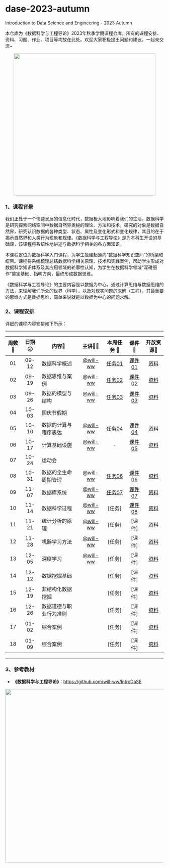 # dase-2023-autumn
Introduction to Data Science and Engineering - 2023 Autumn

本仓库为《数据科学与工程导论》2023年秋季学期课程仓库。所有的课程安排、资料、习题、作业、项目等均放在此处。欢迎大家积极提出问题和建议，一起来交流~

<div align=center>
<img src="https://github.com/X-lab2017/ds-2023-autumn/assets/15010826/4d17645c-b064-4331-8565-ebd2de2cb113" width="450px">
</div>

### 1、课程背景

我们正处于一个快速发展的信息化时代，数据极大地影响着我们的生活。数据科学是研究探索网络空间中数据自然界奥秘的理论、方法和技术，研究的对象是数据自然界，研究认识数据的各种类型、状态、属性及变化形式和变化规律，其目的在于揭示自然界和人类行为现象和规律。《数据科学与工程导论》是为本科生开设的基础课，该课程将系统性地讲述与数据科学相关的各方面知识。

本课程定位为数据科学入门课程，为学生搭建起通向“数据科学知识空间”的桥梁和纽带。课程将系统梳理总结数据科学相关原理、技术和实践案例，帮助学生形成对数据科学知识体系及其应用领域的轮廓性认知，为学生在数据科学领域“深耕细作”奠定基础、指明方向，最终形成数据思维。

《数据科学与工程导论》的主要内容是以数据为中心，通过计算思维与数据思维的方法，来理解我们所处的世界（科学），以及对现实问题的求解（工程）。其最重要的思维方式是数据思维，简单来说就是以数据为中心的问题求解。

### 2、课程安排

详细的课程内容安排如下所示：

---


| 周数📆 | 日期🕣 | 内容📒 | 主讲💂‍♂️ | 本周任务 📌| 课件📘 |开放资源📂 |
| :----: | :----: | ------ | :----------------------------------------: | :-----------------------------------------------------: | :--------------------------------------------------------------------------------: | :-------------------------------------------------------------: |
|   01   | 09-12 | 数据科学概述 | [@will-ww](https://github.com/will-ww) | [任务01](https://github.com/X-lab2017/dase-2023-autumn/issues/2) |[课件01](https://github.com/X-lab2017/dase-2023-autumn/tree/main/lecture01) |[资料](https://github.com/X-lab2017/dase-2023-autumn/tree/main/resource) |
|   02   | 09-19 | 数据思维与案例 | [@will-ww](https://github.com/will-ww) |  [任务02](https://github.com/X-lab2017/dase-2023-autumn/issues/3)   |  [课件02](https://github.com/X-lab2017/dase-2023-autumn/tree/main/lecture02)  | [资料](https://github.com/X-lab2017/dase-2023-autumn/tree/main/resource)   |
|   03   | 09-26 | 数据的模型与结构 | [@will-ww](https://github.com/will-ww) |  [任务03](https://github.com/X-lab2017/dase-2023-autumn/issues/17)   |  [课件03](https://github.com/X-lab2017/dase-2023-autumn/tree/main/lecture03)  | [资料](https://github.com/X-lab2017/dase-2023-autumn/tree/main/resource)   |
|   04   | 10-03 | 国庆节假期 |  |     |    |    |
|   05   | 10-10 | 数据的计算与程序表达 | [@will-ww](https://github.com/will-ww) |  [任务04](https://github.com/X-lab2017/dase-2023-autumn/issues/20)   |  [课件04](https://github.com/X-lab2017/dase-2023-autumn/tree/main/lecture04)  | [资料](https://github.com/X-lab2017/dase-2023-autumn/tree/main/resource)   |
|   06   | 10-17 | 计算基础设施 | [@will-ww](https://github.com/will-ww) |  -   |  [课件05](https://github.com/X-lab2017/dase-2023-autumn/tree/main/lecture05)  | [资料](https://github.com/X-lab2017/dase-2023-autumn/tree/main/resource)   |
|   07   | 10-24 | 运动会 |  |     |    |    |
|   08   | 10-31 | 数据的全生命周期管理 | [@will-ww](https://github.com/will-ww) |  [任务06](https://github.com/X-lab2017/dase-2023-autumn/issues/27)   |  [课件06](https://github.com/X-lab2017/dase-2023-autumn/tree/main/lecture06)  | [资料](https://github.com/X-lab2017/dase-2023-autumn/tree/main/resource)   |
|   09   | 11-07 | 数据库系统 | [@will-ww](https://github.com/will-ww) |  [任务07](https://github.com/X-lab2017/dase-2023-autumn/issues/28)   |  [课件07](https://github.com/X-lab2017/dase-2023-autumn/tree/main/lecture07)  | [资料](https://github.com/X-lab2017/dase-2023-autumn/tree/main/resource)   |
|   10   | 11-14 | 数据科学过程 | [@will-ww](https://github.com/will-ww) |  [任务]   |  [课件08](https://github.com/X-lab2017/dase-2023-autumn/tree/main/lecture08)  | [资料](https://github.com/X-lab2017/dase-2023-autumn/tree/main/resource)   |
|   11   | 11-21 | 统计分析的原理 | [@will-ww](https://github.com/will-ww) |  [任务]   |  [课件]  | [资料](https://github.com/X-lab2017/dase-2023-autumn/tree/main/resource)   |
|   12   | 11-28 | 机器学习方法 | [@will-ww](https://github.com/will-ww) |  [任务]   |  [课件]  | [资料](https://github.com/X-lab2017/dase-2023-autumn/tree/main/resource)   |
|   13   | 12-05 | 深度学习 | [@will-ww](https://github.com/will-ww) |  [任务]   |  [课件]  | [资料](https://github.com/X-lab2017/dase-2023-autumn/tree/main/resource)   |
|   14   | 12-12 | 数据挖掘基础 |  |  [任务]   |  [课件]  | [资料](https://github.com/X-lab2017/dase-2023-autumn/tree/main/resource)   |
|   15   | 12-19 | 非结构化数据挖掘 | |  [任务]   |  [课件]  | [资料](https://github.com/X-lab2017/dase-2023-autumn/tree/main/resource)   |
|   16   | 12-26 | 数据道德与职业行为准则 |  |  [任务]   |  [课件]  | [资料](https://github.com/X-lab2017/dase-2023-autumn/tree/main/resource)   |
|   17   | 01-02 | 综合案例 |  |  [任务]   |  [课件]  | [资料](https://github.com/X-lab2017/dase-2023-autumn/tree/main/resource)   |
|   18   | 01-09 | 综合案例 |  |  [任务]   |  [课件]  | [资料](https://github.com/X-lab2017/dase-2023-autumn/tree/main/resource)   |


---


### 3、参考教材

- **《数据科学与工程导论》**：https://github.com/will-ww/IntroDaSE

<div align=center>
<img src="https://github.com/X-lab2017/ds-2023-autumn/assets/15010826/10aa5862-d514-493b-a119-fb40d9f17499" width="550px">
</div>


